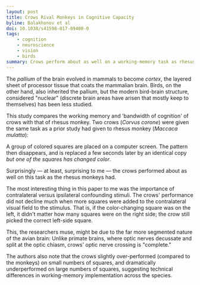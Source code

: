 ```yaml
---
layout: post
title: Crows Rival Monkeys in Cognitive Capacity
byline: Balakhonov et al
doi: 10.1038/s41598-017-09400-0
tags:
    - cognition
    - neuroscience
    - vision
    - birds
summary: Crows perform about as well on a working-memory task as rhesus monkeys and humans on "easy" levels, but underperform on more complex tasks.
---
```


The _pallium_ of the brain evolved in mammals to become _cortex_, the layered sheet of processor tissue that coats the mammalian brain. Birds, on the other hand, also inherited the pallium, but the modern bird-brain structure, considered "nuclear" (discrete brain areas have arisen that mostly keep to themselves) has been less studied.

This study compares the working memory and 'bandwidth of cognition' of crows with that of rhesus monkey. Two crows (_Corvus corone_) were given the same task as a prior study had given to rhesus monkey (_Maccaca mulatta_):

A group of colored squares are placed on a computer screen. The pattern then disappears, and is replaced a few seconds later by an identical copy _but one of the squares has changed color_.

Surprisingly — at least, surprising to me — the crows performed about as well on this task as the rhesus monkeys had.

The most interesting thing in this paper to me was the importance of contralateral versus ipsilateral confounding stimuli. The crows' performance did not decline much when more squares were added to the contralateral visual field to the stimulus. That is, if the color-changing square was on the left, it didn't matter how many squares were on the right side; the crow still picked the correct left-side square.

This, the researchers muse, might be due to the far more segmented nature of the avian brain: Unlike primate brains, where optic nerves decussate and split at the optic chiasm, crows' optic nerve crossing is "complete."

The authors also note that the crows slightly over-performed (compared to the monkeys) on small numbers of squares, and dramatically underperformed on large numbers of squares, suggesting technical differences in working-memory implementation across the species.
